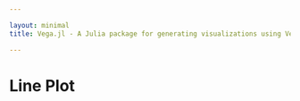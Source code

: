 ```yaml
---

layout: minimal
title: Vega.jl - A Julia package for generating visualizations using Vega

---
```


# Line Plot